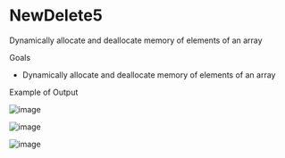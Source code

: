 # NewDelete5
Dynamically allocate and deallocate memory of elements of an array


Goals
- Dynamically allocate and deallocate memory of elements of an array


Example of Output

![image](https://user-images.githubusercontent.com/97081479/167557027-ccf11f31-f7ec-46a6-b6c0-944b56c42507.png)

![image](https://user-images.githubusercontent.com/97081479/167557157-154f8beb-aadf-476f-bedc-8b46ff0a9bc9.png)

![image](https://user-images.githubusercontent.com/97081479/167557264-646d2d9a-c46b-4ecd-8230-a093835eef1b.png)

